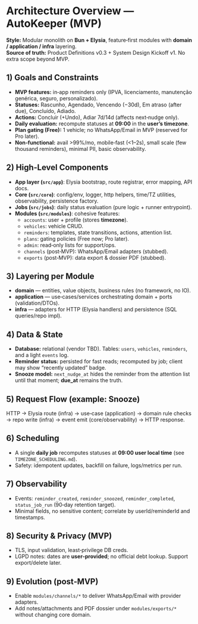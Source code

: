 # Architecture Overview — AutoKeeper (MVP)

**Style:** Modular monolith on **Bun + Elysia**, feature‑first modules with **domain / application / infra** layering.  
**Source of truth:** Product Definitions v0.3 + System Design Kickoff v1. No extra scope beyond MVP.

## 1) Goals and Constraints
- **MVP features:** in‑app reminders only (IPVA, licenciamento, manutenção genérica, seguro, personalizado).
- **Statuses:** Rascunho, Agendado, Vencendo (−30d), Em atraso (after due), Concluído, Adiado.
- **Actions:** Concluir (+Undo), Adiar 7d/14d (affects next‑nudge only).
- **Daily evaluation:** recompute statuses at **09:00** in the **user’s timezone**.
- **Plan gating (Free):** 1 vehicle; no WhatsApp/Email in MVP (reserved for Pro later).
- **Non‑functional:** avail >99%/mo, mobile‑fast (<1–2s), small scale (few thousand reminders), minimal PII, basic observability.

## 2) High‑Level Components
- **App layer (`src/app`)**: Elysia bootstrap, route registrar, error mapping, API docs.
- **Core (`src/core`)**: config/env, logger, http helpers, time/TZ utilities, observability, persistence factory.
- **Jobs (`src/jobs`)**: daily status evaluation (pure logic + runner entrypoint).
- **Modules (`src/modules`)**: cohesive features:
  - `accounts`: user + profile (stores **timezone**).
  - `vehicles`: vehicle CRUD.
  - `reminders`: templates, state transitions, actions, attention list.
  - `plans`: gating policies (Free now; Pro later).
  - `admin`: read‑only lists for support/ops.
  - `channels` (post‑MVP): WhatsApp/Email adapters (stubbed).
  - `exports` (post‑MVP): data export & dossier PDF (stubbed).

## 3) Layering per Module
- **domain** — entities, value objects, business rules (no framework, no IO).
- **application** — use‑cases/services orchestrating domain + ports (validation/DTOs).
- **infra** — adapters for HTTP (Elysia handlers) and persistence (SQL queries/repo impl).

## 4) Data & State
- **Database:** relational (vendor TBD). Tables: `users`, `vehicles`, `reminders`, and a light `events` log.
- **Reminder status:** persisted for fast reads; recomputed by job; client may show “recently updated” badge.
- **Snooze model:** `next_nudge_at` hides the reminder from the attention list until that moment; **due_at** remains the truth.

## 5) Request Flow (example: Snooze)
HTTP → Elysia route (infra) → use‑case (application) → domain rule checks → repo write (infra) → event emit (core/observability) → HTTP response.

## 6) Scheduling
- A single **daily job** recomputes statuses at **09:00 user local time** (see `TIMEZONE_SCHEDULING.md`).
- Safety: idempotent updates, backfill on failure, logs/metrics per run.

## 7) Observability
- Events: `reminder_created`, `reminder_snoozed`, `reminder_completed`, `status_job_run` (90‑day retention target).
- Minimal fields, no sensitive content; correlate by userId/reminderId and timestamps.

## 8) Security & Privacy (MVP)
- TLS, input validation, least‑privilege DB creds.
- LGPD notes: dates are **user‑provided**; no official debt lookup. Support export/delete later.

## 9) Evolution (post‑MVP)
- Enable `modules/channels/*` to deliver WhatsApp/Email with provider adapters.
- Add notes/attachments and PDF dossier under `modules/exports/*` without changing core domain.